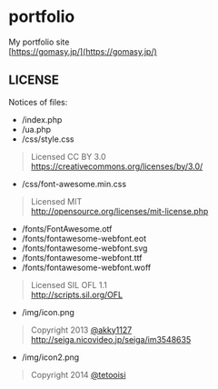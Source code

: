 portfolio
=========

My portfolio site  
[https://gomasy.jp/](https://gomasy.jp/)

## LICENSE
Notices of files:

* /index.php
* /ua.php
* /css/style.css

> Licensed CC BY 3.0  
> https://creativecommons.org/licenses/by/3.0/

* /css/font-awesome.min.css

> Licensed MIT  
> http://opensource.org/licenses/mit-license.php

* /fonts/FontAwesome.otf
* /fonts/fontawesome-webfont.eot
* /fonts/fontawesome-webfont.svg
* /fonts/fontawesome-webfont.ttf
* /fonts/fontawesome-webfont.woff

> Licensed SIL OFL 1.1  
> http://scripts.sil.org/OFL

* /img/icon.png

> Copyright 2013 [@akky1127](https://twitter.com/akky1127)  
> http://seiga.nicovideo.jp/seiga/im3548635

* /img/icon2.png

> Copyright 2014 [@tetooisi](https://twitter.com/tetooisi)
